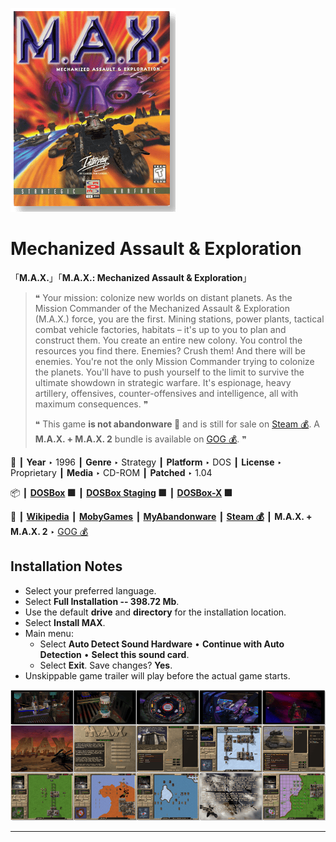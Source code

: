 ![](Thumbnail.png "application-thumbnail")

# Mechanized Assault & Exploration

「**M.A.X.**」「**M.A.X.: Mechanized Assault & Exploration**」

> ❝ Your mission: colonize new worlds on distant planets. As the Mission Commander of the Mechanized Assault & Exploration (M.A.X.) force, you are the first. Mining stations, power plants, tactical combat vehicle factories, habitats – it's up to you to plan and construct them. You create an entire new colony. You control the resources you find there. Enemies? Crush them! And there will be enemies. You're not the only Mission Commander trying to colonize the planets. You'll have to push yourself to the limit to survive the ultimate showdown in strategic warfare. It's espionage, heavy artillery, offensives, counter-offensives and intelligence, all with maximum consequences. ❞
>
> ❝ This game **is not abandonware 🚫** and is still for sale on [Steam 💰](https://store.steampowered.com/app/615250/MAX_Mechanized_Assault__Exploration/). A **M.A.X. + M.A.X. 2** bundle is available on [GOG 💰](https://www.gog.com/en/game/m_a_x_m_a_x_2). ❞
>

📌 ┃ **Year** ‣ 1996 ┃ **Genre** ‣ Strategy ┃ **Platform** ‣ DOS ┃ **License** ‣ Proprietary ┃ **Media** ‣ CD-ROM ┃ **Patched** ‣ 1.04 

📦 ┃ **[DOSBox](https://www.dosbox.com/) 🟩** ┃ **[DOSBox Staging](https://dosbox-staging.github.io/) 🟩** ┃ **[DOSBox-X](https://dosbox-x.com/) 🟩** 

📎 ┃ **[Wikipedia](https://en.wikipedia.org/wiki/Mechanized_Assault_%26_Exploration)** ┃ **[MobyGames](https://www.mobygames.com/game/2180/max-mechanized-assault-exploration/)** ┃ **[MyAbandonware](https://www.myabandonware.com/game/m-a-x-mechanized-assault-exploration-d6b)** ┃ **[Steam 💰](https://store.steampowered.com/app/615250/MAX_Mechanized_Assault__Exploration/)** ┃ **M.A.X. + M.A.X. 2** ‣ [GOG 💰](https://www.gog.com/en/game/m_a_x_m_a_x_2) 

## Installation Notes
- Select your preferred language.
- Select **Full Installation -- 398.72 Mb**.
- Use the default **drive** and **directory** for the installation location.
- Select **Install MAX**.
- Main menu:
  - Select **Auto Detect Sound Hardware** • **Continue with Auto Detection** • **Select this sound card**.
  - Select **Exit**. Save changes? **Yes**.
- Unskippable game trailer will play before the actual game starts.

![](Montage.png "Mechanized Assault & Exploration")

---

